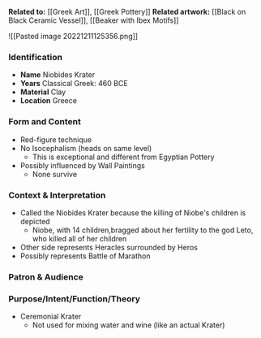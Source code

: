 **Related to:** [[Greek Art]], [[Greek Pottery]] 
**Related artwork:** [[Black on Black Ceramic Vessel]], [[Beaker with Ibex Motifs]]

![[Pasted image 20221211125356.png]]

### Identification
- **Name** Niobides Krater
- **Years** Classical Greek: 460 BCE
- **Material** Clay
- **Location** Greece

### Form and Content
- Red-figure technique
- No Isocephalism (heads on same level)
	- This is exceptional and different from Egyptian Pottery
- Possibly influenced by Wall Paintings
	- None survive


### Context & Interpretation
- Called the Niobides Krater because the killing of Niobe's children is depicted
	- Niobe, with 14 children,bragged about her fertility to the god Leto, who killed all of her children
- Other side represents Heracles surrounded by Heros
- Possibly represents Battle of Marathon

### Patron & Audience

### Purpose/Intent/Function/Theory
- Ceremonial Krater
	- Not used for mixing water and wine (like an actual Krater)
